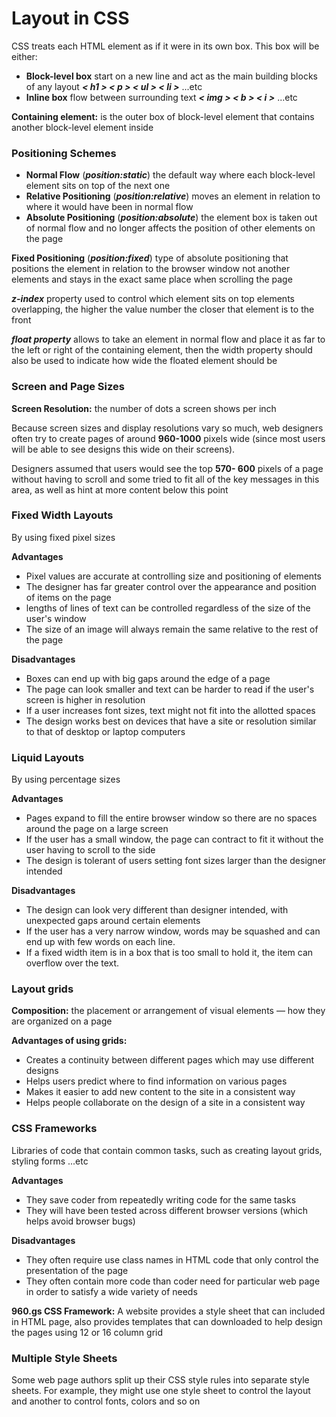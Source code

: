 # Layout in CSS

CSS treats each HTML element as if it were in its own box. This box will be either:
* **Block-level box** start on a new line and act as the main building blocks of any layout ***< h1 > < p > < ul > < li >*** ...etc
* **Inline box** flow between surrounding text ***< img > < b > < i >*** ...etc

**Containing element:** is the outer box of block-level element that contains another block-level element inside 


### Positioning Schemes

* **Normal Flow** (***position:static***) the default way where each block-level element sits on top of the next one
* **Relative Positioning** (***position:relative***) moves an element in relation to where it would have been in normal flow
* **Absolute Positioning** (***position:absolute***) the element box is taken out of normal flow and no longer affects the position of other elements on the page

**Fixed Positioning** (***position:fixed***) type of absolute positioning that positions the element in relation to the browser window not another elements and stays in the exact same place when scrolling the page

***z-index*** property used to control which element sits on top elements overlapping, the higher the value number the closer that element is to the front

***float property*** allows to take an element in normal flow and place it as far to the left or right of the containing element, then the width property should also be used to indicate how wide the floated element should be


### Screen and Page Sizes

**Screen Resolution:** the number of dots a screen shows per inch

Because screen sizes and display resolutions vary so much, web designers often try to create pages of around **960-1000** pixels wide (since most users will be able to see designs this wide on their screens).

Designers assumed that users would see the top **570- 600** pixels of a page without having to scroll and some tried to fit all of the key messages in this area, as well as hint at more content below this point


### Fixed Width Layouts
By using fixed pixel sizes

**Advantages**

* Pixel values are accurate at controlling size and positioning of elements
* The designer has far greater control over the appearance and position of items on the page
* lengths of lines of text can be controlled regardless of the size of the user's window
* The size of an image will always remain the same relative to the rest of the page

**Disadvantages**

* Boxes can end up with big gaps around the edge of a page
* The page can look smaller and text can be harder to read if the user's screen is higher in resolution 
* If a user increases font sizes, text might not fit into the allotted spaces
* The design works best on devices that have a site or resolution similar to that of desktop or laptop computers


### Liquid Layouts
By using percentage sizes

**Advantages**

* Pages expand to fill the entire browser window so there are no spaces around the page on a large screen
* If the user has a small window, the page can contract to fit it without the user having to scroll to the side
* The design is tolerant of users setting font sizes larger than the designer intended

**Disadvantages**

* The design can look very different than designer intended, with unexpected gaps around certain elements
* If the user has a very narrow window, words may be squashed and can end up with few words on each line.
* If a fixed width item is in a box that is too small to hold it, the item can overflow over the text.


### Layout grids

**Composition:** the placement or arrangement of visual elements — how they are organized on a page

**Advantages of using grids:**

* Creates a continuity between different pages which may use different designs
* Helps users predict where to find information on various pages
* Makes it easier to add new content to the site in a consistent way
* Helps people collaborate on the design of a site in a consistent way


### CSS Frameworks
Libraries of code that contain common tasks, such as creating layout grids, styling forms ...etc

**Advantages**

* They save coder from repeatedly writing code for the same tasks
* They will have been tested across different browser versions (which helps avoid browser bugs)

**Disadvantages**

* They often require use class names in HTML code that only control the presentation of the page
* They often contain more code than coder need for particular web page in order to satisfy a wide variety of needs

**960.gs CSS Framework:** A website provides a style sheet that can included in HTML page, also provides templates that can downloaded to help design the pages using 12 or 16 column grid


### Multiple Style Sheets

Some web page authors split up their CSS style rules into separate style sheets. For example, they might use one style sheet to control the layout and another to control fonts, colors and so on